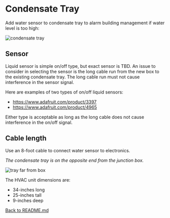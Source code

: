 # Condensate Tray

Add water sensor to condensate tray to alarm building management
if water level is too high:

![condensate tray](img/condensate-tray.png)

## Sensor

Liquid sensor is simple on/off type, but exact sensor is TBD. An
issue to consider in selecting the sensor is the long cable run
from the new box to the existing condensate tray. The long cable
run must not cause interference in the sensor signal.

Here are examples of two types of on/off liquid sensors:

- https://www.adafruit.com/product/3397
- https://www.adafruit.com/product/4965

Either type is acceptable as long as the long cable does not
cause interference in the on/off signal.

## Cable length

Use an 8-foot cable to connect water sensor to electronics.

*The condensate tray is on the opposite end from the junction
box.*

![tray far from box](img/tray-far-from-box.png)

The HVAC unit dimensions are:

- 34-inches long
- 25-inches tall
- 9-inches deep

[Back to README.md](README.md)
